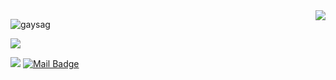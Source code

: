 
<img align='right' src="https://github-readme-stats.vercel.app/api?username=gaysag&show_icons=true">

<p align="left"> <img src="https://komarev.com/ghpvc/?username=gaysag" alt="gaysag" /> </p>

[![](https://img.shields.io/github/followers/cobanov?style=social)](https://www.github.com/gaysag)


[![](https://img.shields.io/badge/linkedin-%230077B5.svg?&style=for-the-badge&logo=linkedin&logoColor=white)](https://www.linkedin.com/in/dr-gaye-sa%C4%9Flam-3b3a2a2a//)
[![Mail Badge](https://img.shields.io/badge/gayesa@gmail.com-c14438?style=for-the-badge&logo=Gmail&logoColor=white&link=mailto:gayesa@gmail.com)](mailto:gayesa@gmail.com)
